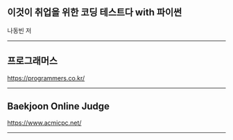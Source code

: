 ## 이것이 취업을 위한 코딩 테스트다 with 파이썬  
나동빈 저<hr>
## 프로그래머스
https://programmers.co.kr/<hr>
## Baekjoon Online Judge
https://www.acmicpc.net/<hr>

